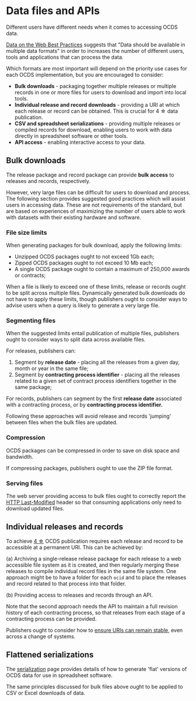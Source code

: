 # Data files and APIs

Different users have different needs when it comes to accessing OCDS data. 

[Data on the Web Best Practices](https://www.w3.org/TR/dwbp/#MultipleFormats) suggests that "Data should be available in multiple data formats" in order to increases the number of different users, tools and applications that can process the data.

Which formats are most important will depend on the priority use cases for each OCDS implementation, but you are encouraged to consider:

* **Bulk downloads** - packaging together multiple releases or multiple records in one or more files for users to download and import into local tools.
* **Individual release and record downloads** - providing a URI at which each release or record can be obtained. This is crucial for 4 ☆ data publication.
* **CSV and spreadsheet serializations** - providing multiple releases or compiled records for download, enabling users to work with data directly in spreadsheet software or other tools. 
* **API access** - enabling interactive access to your data.

## Bulk downloads

The release package and record package can provide **bulk access** to releases and records, respectively.

However, very large files can be difficult for users to download and process. The following section provides suggested good practices which will assist users in accessing data. These are not requirements of the standard, but are based on experiences of maximizing the number of users able to work with datasets with their existing hardware and software.

### File size limits

When generating packages for bulk download, apply the following limits:

* Unzipped OCDS packages ought to not exceed 1Gb each;
* Zipped OCDS packages ought to not exceed 10 Mb each;
* A single OCDS package ought to contain a maximum of 250,000 awards or contracts; 

When a file is likely to exceed one of these limits, release or records ought to be split across multiple files. Dynamically generated bulk downloads do not have to apply these limits, though publishers ought to consider ways to advise users when a query is likely to generate a very large file. 

### Segmenting files

When the suggested limits entail publication of multiple files, publishers ought to consider ways to split data across available files. 

For releases, publishers can:

1. Segment by **release date** - placing all the releases from a given day, month or year in the same file;
1. Segment by **contracting process identifier** - placing all the releases related to a given set of contract process identifiers together in the same package;

For records, publishers can segment by the first **release date** associated with a contracting process, or by **contracting process identifier.**

Following these approaches will avoid release and records 'jumping' between files when the bulk files are updated. 

### Compression

OCDS packages can be compressed in order to save on disk space and bandwidth. 

If compressing packages, publishers ought to use the ZIP file format.

### Serving files

The web server providing access to bulk files ought to correctly report the [HTTP Last-Modified](http://www.w3.org/Protocols/rfc2616/rfc2616-sec14.html#sec14.29) header so that consuming applications only need to download updated files.

## Individual releases and records

To achieve [4 ☆](levels) OCDS publication requires each release and record to be accessible at a permanent URI. This can be achieved by:

(a) Archiving a single-release release package for each release to a web accessible file system as it is created, and then regularly merging these releases to compile individual record files in the same file system. One approach might be to have a folder for each `ocid` and to place the releases and record related to that process into that folder. 

(b) Providing access to releases and records through an API.

Note that the second approach needs the API to maintain a full revision history of each contracting process, so that releases from each stage of a contracting process can be provided. 

Publishers ought to consider how to [ensure URIs can remain stable](https://www.w3.org/Provider/Style/URI.html), even across a change of systems.

## Flattened serializations

The [serialization](serialization) page provides details of how to generate 'flat' versions of OCDS data for use in spreadsheet software.

The same principles discussed for bulk files above ought to be applied to CSV or Excel downloads of data.
